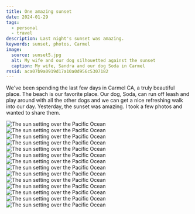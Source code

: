```yaml
---
title: One amazing sunset
date: 2024-01-29
tags:
  - personal
  - travel
description: Last night's sunset was amazing.
keywords: sunset, photos, Carmel
image:
  source: sunset5.jpg
  alt: My wife and our dog silhouetted against the sunset
  caption: My wife, Sandra and our dog Soda in Carmel
rssid: aca07b9a0919d17a10a0d956c5307182
---
```


We've been spending the last few days in Carmel CA, a truly beautiful place. The beach is our favorite place. Our dog, Soda, can run off leash and play around with all the other dogs and we can get a nice refreshing walk into our day. Yesterday, the sunset was amazing. I took a few photos and wanted to share them.

<img src="/assets/img/sunset1.jpg" alt="The sun setting over the Pacific Ocean" sizes="100vw" loading="eager">
<img src="/assets/img/sunset2.jpg" alt="The sun setting over the Pacific Ocean" sizes="100vw">
<img src="/assets/img/sunset3.jpg" alt="The sun setting over the Pacific Ocean" sizes="100vw">
<img src="/assets/img/sunset4.jpg" alt="The sun setting over the Pacific Ocean" sizes="100vw">
<img src="/assets/img/sunset5.jpg" alt="The sun setting over the Pacific Ocean" sizes="100vw">
<img src="/assets/img/sunset6.jpg" alt="The sun setting over the Pacific Ocean" sizes="100vw">
<img src="/assets/img/sunset7.jpg" alt="The sun setting over the Pacific Ocean" sizes="100vw">
<img src="/assets/img/sunset8.jpg" alt="The sun setting over the Pacific Ocean" sizes="100vw">
<img src="/assets/img/sunset9.jpg" alt="The sun setting over the Pacific Ocean" sizes="100vw">
<img src="/assets/img/sunset10.jpg" alt="The sun setting over the Pacific Ocean" sizes="100vw">
<img src="/assets/img/sunset11.jpg" alt="The sun setting over the Pacific Ocean" sizes="100vw">
<img src="/assets/img/sunset12.jpg" alt="The sun setting over the Pacific Ocean" sizes="100vw">
<img src="/assets/img/sunset13.jpg" alt="The sun setting over the Pacific Ocean" sizes="100vw">
<img src="/assets/img/sunset14.jpg" alt="The sun setting over the Pacific Ocean" sizes="100vw">
